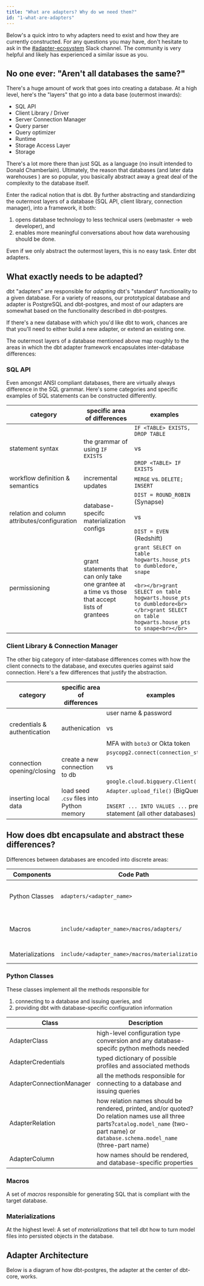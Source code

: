 ```yaml
---
title: "What are adapters? Why do we need them?"
id: "1-what-are-adapters"
---
```


Below's a quick intro to why adapters need to exist and how they are currently constructed. For any questions you may have, don't hesitate to ask in the [#adapter-ecosystem](https://getdbt.slack.com/archives/C030A0UF5LM) Slack channel. The community is very helpful and likely has experienced a similar issue as you.

## No one ever: "Aren't all databases the same?"

There's a huge amount of work that goes into creating a database. At a high level, here's the "layers" that go into a data base (outermost inwards):
- SQL API
- Client Library / Driver
- Server Connection Manager
- Query parser
- Query optimizer
- Runtime
- Storage Access Layer
- Storage

There's a lot more there than just SQL as a language (no insult intended to Donald Chamberlain). Ultimately, the reason that databases (and later data warehouses ) are so popular, you basically abstract away a great deal of the complexity to the database itself.

Enter the radical notion that is dbt. By further abstracting and standardizing the outermost layers of a database (SQL API, client library, connection manager), into a framework, it both:
1. opens database technology to less technical users (webmaster -> web developer), and
2. enables more meaningful conversations about how data warehousing should be done.

Even if we only abstract the outermost layers, this is no easy task. Enter dbt adapters.

## What exactly needs to be adapted?

dbt "adapters" are responsible for _adapting_ dbt's "standard" functionality to a given database. For a variety of reasons, our prototypical database and adapter is PostgreSQL and dbt-postgres, and most of our adapters are somewhat based on the functionality described in dbt-postgres.

 If there's a new database with which you'd like dbt to work, chances are that you'll need to either build a new adapter, or extend an existing one.

The outermost layers of a database mentioned above map roughly to the areas in which the dbt adapter framework encapsulates inter-database differences:

### SQL API

Even amongst ANSI compliant databases, there are virtually always difference in the SQL grammar. Here's some categories and specific examples of SQL statements can be constructed differently.


| category                                     | specific area of differences                                                                     | examples                                                                                                                                                                                           |
|----------------------------------------------|--------------------------------------------------------------------------------------------------|----------------------------------------------------------------------------------------------------------------------------------------------------------------------------------------------------|
| statement syntax                             | the grammar of using `IF EXISTS`                                                                 | `IF <TABLE> EXISTS, DROP TABLE`<br></br>vs<br></br>`DROP <TABLE> IF EXISTS`                                                                                                                                  |
| workflow definition & semantics              | incremental updates                                                                              | `MERGE` vs. `DELETE; INSERT`                                                                                                                                                                       |
| relation and column attributes/configuration | database-specifc materialization configs           | `DIST = ROUND_ROBIN` (Synapse)<br></br>vs<br></br>`DIST = EVEN` (Redshift)                                                                                                                                   |
| permissioning                                | grant statements that can only take one grantee at a time vs those that accept lists of grantees | `grant SELECT on table hogwarts.house_pts to dumbledore, snape` <br></br> ```<br></br>grant SELECT on table hogwarts.house_pts to dumbledore<br></br>grant SELECT on table hogwarts.house_pts to snape<br></br>``` |

### Client Library & Connection Manager

The other big category of inter-database differences comes with how the client connects to the database, and executes queries against said connection. Here's a few differences that justify the abstraction.

| category                     | specific area of differences              | examples                                                                                                    |
|------------------------------|-------------------------------------------|-------------------------------------------------------------------------------------------------------------|
| credentials & authentication | authenication                             | user name & password<br></br>vs<br></br>MFA with `boto3` or Okta token                                                |
| connection opening/closing   | create a new connection to db             | `psycopg2.connect(connection_string)`<br></br>vs<br></br>`google.cloud.bigquery.Client( ... )`                        |
| inserting local data         | load seed .`csv` files into Python memory | `Adapter.upload_file()` (BigQuery)<br></br>`INSERT ... INTO VALUES ...` prepared statement (all other databases) |


## How does dbt encapsulate and abstract these differences?

Differences between databases are encoded into discrete areas:

| Components       | Code Path                                         | Function                                                                      |
|------------------|---------------------------------------------------|-------------------------------------------------------------------------------|
| Python Classes   | `adapters/<adapter_name>`                         | Configuration (See above [Python classes](##python classes)                   |
| Macros           | `include/<adapter_name>/macros/adapters/`         | SQL API & statement syntax (e.g. how to create schema, how to get table info) |
| Materializations | `include/<adapter_name>/macros/materializations/` | table/view/snapshot/ workflow definitions                                     |
 

### Python Classes

These classes implement all the methods responsible for
1. connecting to a database and issuing queries, and
2. providing dbt with database-specific configuration information 

| Class                    | Description                                                                                                                                                                                 |
|--------------------------|---------------------------------------------------------------------------------------------------------------------------------------------------------------------------------------------|
| AdapterClass             | high-level configuration type conversion and any database-specifc python methods needed                                                                                                     |
| AdapterCredentials       | typed dictionary of possible profiles and associated methods                                                                                                                                |
| AdapterConnectionManager | all the methods responsible for connecting to a database and issuing queries                                                                                                                |
| AdapterRelation          | how relation names should be rendered, printed, and/or quoted? Do relation names use all three parts?`catalog.model_name` (two-part name) or `database.schema.model_name` (three-part name) |
| AdapterColumn            | how names should be rendered, and database-specific properties                                                                                                                              |

### Macros

A set of *macros* responsible for generating SQL that is compliant with the target database.

### Materializations

At the highest level: A set of *<Term id="materialization">materializations</Term>* that tell dbt how to turn model files into persisted objects in the database.

## Adapter Architecture


Below is a diagram of how dbt-postgres, the adapter at the center of dbt-core, works.

<Lightbox src="/img/adapter-guide/adapter architecture - postgres.png" title="adapter architecture diagram"/>